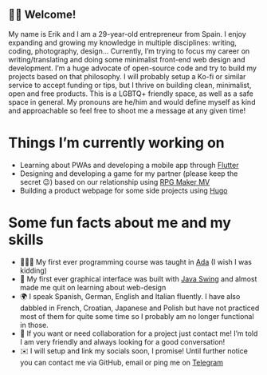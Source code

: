 ## 👋🏻 Welcome!

My name is Erik and I am a 29-year-old entrepreneur from Spain. I enjoy expanding and growing my knowledge in multiple disciplines: writing, coding, photography, design… Currently, I’m trying to focus my career on writing/translating and doing some minimalist front-end web design and development.
I’m a huge advocate of open-source code and try to build my projects based on that philosophy. I will probably setup a Ko-fi or similar service to accept funding or tips, but I thrive on building clean, minimalist, open and free products.
This is a LGBTQ+ friendly space, as well as a safe space in general. My pronouns are he/him and would define myself as kind and approachable so feel free to shoot me a message at any given time!
# Things I’m currently working on
- Learning about PWAs and developing a mobile app through [Flutter]( https://flutter.dev/)
- Designing and developing a game for my partner (please keep the secret 😉) based on our relationship using [RPG Maker MV]( https://www.rpgmakerweb.com/products/rpg-maker-mv)
- Building a product webpage for some side projects using [Hugo]( https://gohugo.io/)
# Some fun facts about me and my skills
- 👨🏻‍💻 My first ever programming course was taught in [Ada](https://en.wikipedia.org/wiki/Ada_(programming_language)) (I wish I was kidding)
- 🎨 My first ever graphical interface was built with [Java Swing](https://en.wikipedia.org/wiki/Swing_(Java)) and almost made me quit on learning about web-design
- 🌍 I speak Spanish, German, English and Italian fluently. I have also dabbled in French, Croatian, Japanese and Polish but have not practiced most of them for quite some time so I probably am no longer functional in those.
- 🤝 If you want or need collaboration for a project just contact me! I’m told I am very friendly and always looking for a good conversation!
- ✉️ I will setup and link my socials soon, I promise! Until further notice you can contact me via GitHub, email or ping me on [Telegram](https://t.me/definitelyerik)
